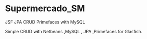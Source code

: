 # Supermercado_SM
JSF JPA CRUD Primefaces with MySQL

Simple CRUD with Netbeans ,MySQL , JPA ,Primefaces for Glasfish.
